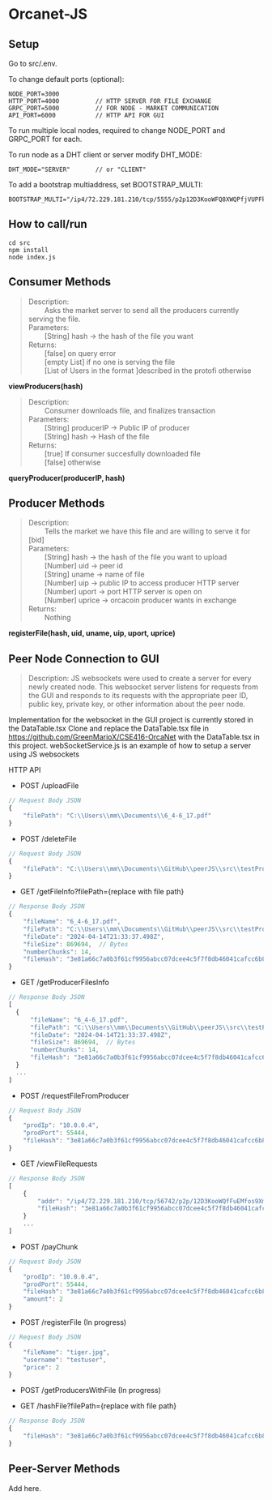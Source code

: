 # Orcanet-JS

## Setup
Go to src/.env.

To change default ports (optional):

```
NODE_PORT=3000
HTTP_PORT=4000          // HTTP SERVER FOR FILE EXCHANGE
GRPC_PORT=5000          // FOR NODE - MARKET COMMUNICATION
API_PORT=6000           // HTTP API FOR GUI
```
To run multiple local nodes, required to change NODE_PORT and GRPC_PORT for each.

To run node as a DHT client or server modify DHT_MODE:
```
DHT_MODE="SERVER"       // or "CLIENT"
```
To add a bootstrap multiaddress, set BOOTSTRAP_MULTI:
```
BOOTSTRAP_MULTI="/ip4/72.229.181.210/tcp/5555/p2p12D3KooWFQ8XWQPfjVUPFkvkLY6R8snUQDgFshV1Fvobq7qHk88W"
```
## How to call/run
```
cd src
npm install
node index.js
```

## Consumer Methods
> Description:  
> &nbsp;&nbsp;&nbsp;&nbsp;&nbsp;&nbsp;&nbsp;&nbsp;Asks the market server to send all the producers currently serving the file.  
> Parameters:  
> &nbsp;&nbsp;&nbsp;&nbsp;&nbsp;&nbsp;&nbsp;&nbsp;[String] hash -> the hash of the file you want  
> Returns:  
> &nbsp;&nbsp;&nbsp;&nbsp;&nbsp;&nbsp;&nbsp;&nbsp;[false] on query error  
> &nbsp;&nbsp;&nbsp;&nbsp;&nbsp;&nbsp;&nbsp;&nbsp;[empty List] if no one is serving the file  
> &nbsp;&nbsp;&nbsp;&nbsp;&nbsp;&nbsp;&nbsp;&nbsp;[List of Users in the format ]described in the protofi otherwise  

**viewProducers(hash)**

>Description:  
&nbsp;&nbsp;&nbsp;&nbsp;&nbsp;&nbsp;&nbsp;&nbsp;Consumer downloads file, and finalizes transaction  
Parameters:  
&nbsp;&nbsp;&nbsp;&nbsp;&nbsp;&nbsp;&nbsp;&nbsp;[String] producerIP -> Public IP of producer  
&nbsp;&nbsp;&nbsp;&nbsp;&nbsp;&nbsp;&nbsp;&nbsp;[String] hash -> Hash of the file  
Returns:  
&nbsp;&nbsp;&nbsp;&nbsp;&nbsp;&nbsp;&nbsp;&nbsp;[true] If consumer succesfully downloaded file  
&nbsp;&nbsp;&nbsp;&nbsp;&nbsp;&nbsp;&nbsp;&nbsp;[false] otherwise  

**queryProducer(producerIP, hash)**

## Producer Methods
>Description:  
&nbsp;&nbsp;&nbsp;&nbsp;&nbsp;&nbsp;&nbsp;&nbsp;Tells the market we have this file and are willing to serve it for [bid]  
Parameters:  
&nbsp;&nbsp;&nbsp;&nbsp;&nbsp;&nbsp;&nbsp;&nbsp;[String] hash -> the hash of the file you want to upload  
&nbsp;&nbsp;&nbsp;&nbsp;&nbsp;&nbsp;&nbsp;&nbsp;[Number] uid -> peer id  
&nbsp;&nbsp;&nbsp;&nbsp;&nbsp;&nbsp;&nbsp;&nbsp;[String] uname -> name of file  
&nbsp;&nbsp;&nbsp;&nbsp;&nbsp;&nbsp;&nbsp;&nbsp;[Number] uip -> public IP to access producer HTTP server  
&nbsp;&nbsp;&nbsp;&nbsp;&nbsp;&nbsp;&nbsp;&nbsp;[Number] uport -> port HTTP server is open on  
&nbsp;&nbsp;&nbsp;&nbsp;&nbsp;&nbsp;&nbsp;&nbsp;[Number] uprice -> orcacoin producer wants in exchange  
Returns:  
&nbsp;&nbsp;&nbsp;&nbsp;&nbsp;&nbsp;&nbsp;&nbsp;Nothing

**registerFile(hash, uid, uname, uip, uport, uprice)**

## Peer Node Connection to GUI
>Description:
JS websockets were used to create a server for every newly created node. This websocket server listens for requests from the GUI and responds to its requests with the appropriate peer ID, public key, private key, or other information about the peer node. 

Implementation for the websocket in the GUI project is currently stored in the DataTable.tsx
Clone and replace the DataTable.tsx file in https://github.com/GreenMarioX/CSE416-OrcaNet with the DataTable.tsx in this project.
webSocketService.js is an example of how to setup a server using JS websockets

HTTP API
* POST /uploadFile
```javascript
// Request Body JSON
{
    "filePath": "C:\\Users\\mm\\Documents\\6_4-6_17.pdf"
}
```
* POST /deleteFile
```javascript
// Request Body JSON
{
    "filePath": "C:\\Users\\mm\\Documents\\GitHub\\peerJS\\src\\testProducerFiles\\6_4-6_17.pdf"
}
```
* GET /getFileInfo?filePath={replace with file path}
```javascript
// Response Body JSON
{
    "fileName": "6_4-6_17.pdf",
    "filePath": "C:\\Users\\mm\\Documents\\GitHub\\peerJS\\src\\testProducerFiles\\6_4-6_17.pdf",
    "fileDate": "2024-04-14T21:33:37.498Z",
    "fileSize": 869694,  // Bytes
    "numberChunks": 14,
    "fileHash": "3e81a66c7a0b3f61cf9956abcc07dcee4c5f7f8db46041cafcc6b818975ca128"
}
```
* GET /getProducerFilesInfo
```javascript
// Response Body JSON
[
  {
      "fileName": "6_4-6_17.pdf",
      "filePath": "C:\\Users\\mm\\Documents\\GitHub\\peerJS\\src\\testProducerFiles\\6_4-6_17.pdf",
      "fileDate": "2024-04-14T21:33:37.498Z",
      "fileSize": 869694,  // Bytes
      "numberChunks": 14,
      "fileHash": "3e81a66c7a0b3f61cf9956abcc07dcee4c5f7f8db46041cafcc6b818975ca128"
  }
  ...
]
```


* POST /requestFileFromProducer
```javascript
// Request Body JSON
{ 
    "prodIp": "10.0.0.4", 
    "prodPort": 55444, 
    "fileHash": "3e81a66c7a0b3f61cf9956abcc07dcee4c5f7f8db46041cafcc6b818975ca128"
}
```

* GET /viewFileRequests
```javascript
// Response Body JSON
[
    {
        "addr": "/ip4/72.229.181.210/tcp/56742/p2p/12D3KooWQfFuEMfos9XmF8cGKCn6L2Y4FHVRskMc9gJ4QFQvZYGe",
        "fileHash": "3e81a66c7a0b3f61cf9956abcc07dcee4c5f7f8db46041cafcc6b818975ca128"
    }
    ...
]
```


* POST /payChunk
```javascript
// Request Body JSON
{ 
    "prodIp": "10.0.0.4", 
    "prodPort": 55444, 
    "fileHash": "3e81a66c7a0b3f61cf9956abcc07dcee4c5f7f8db46041cafcc6b818975ca128"
    "amount": 2
}
```

* POST /registerFile (In progress)
```javascript
// Request Body JSON
{ 
    "fileName": "tiger.jpg", 
    "username": "testuser",
    "price": 2
}
```

* POST /getProducersWithFile (In progress)

* GET /hashFile?filePath={replace with file path}
```javascript
// Response Body JSON
{
    "fileHash": "3e81a66c7a0b3f61cf9956abcc07dcee4c5f7f8db46041cafcc6b818975ca128"
}
```
## Peer-Server Methods
Add here.
